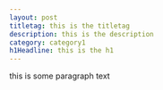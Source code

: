 ```yaml
---
layout: post
titletag: this is the titletag
description: this is the description
category: category1
h1Headline: this is the h1
---
```


this is some paragraph text
